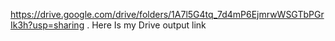 https://drive.google.com/drive/folders/1A7l5G4tq_7d4mP6EjmrwWSGTbPGrIk3h?usp=sharing . Here Is my Drive output link
